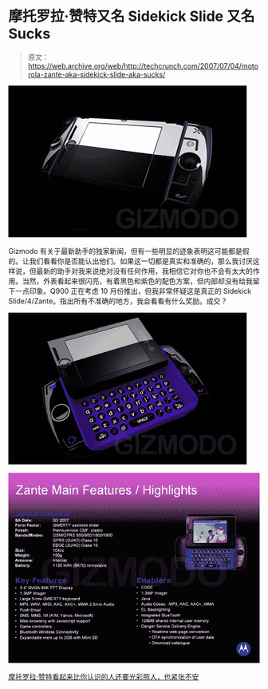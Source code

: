 # 摩托罗拉·赞特又名 Sidekick Slide 又名 Sucks 

> 原文：<https://web.archive.org/web/http://techcrunch.com/2007/07/04/motorola-zante-aka-sidekick-slide-aka-sucks/>

![zante2-giz.jpg](img/c80d9ef91ed013dcfa87c4ab30cb12b7.png)

Gizmodo 有关于最新助手的独家新闻，但有一些明显的迹象表明这可能都是假的。让我们看看你是否能认出他们。如果这一切都是真实和准确的，那么我讨厌这样说，但最新的助手对我来说绝对没有任何作用，我相信它对你也不会有太大的作用。当然，外表看起来很闪亮，有着黑色和紫色的配色方案，但内部却没有给我留下一点印象。Q900 正在考虑 10 月份推出，但我非常怀疑这是真正的 Sidekick Slide/4/Zante。指出所有不准确的地方，我会看看有什么奖励。成交？

![zante1-giz.jpg](img/af40d051680a6de6d337867fc340b227.png)

![zante-specs-giz.jpg](img/144427207127c5a041ace4fd2a91f653.png)

[摩托罗拉·赞特看起来比你认识的人还要光彩照人，也紧张不安](https://web.archive.org/web/20151003193029/http://gizmodo.com/gadgets/zhiny/motorola-zante-looks-even-shinier-than-you-know-who-also-runs-on-edge-274943.php)